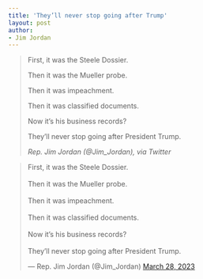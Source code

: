 ```yaml
---
title: 'They’ll never stop going after Trump'
layout: post
author:
- Jim Jordan
---
```


> First, it was the Steele Dossier.
>
> Then it was the Mueller probe.
>
> Then it was impeachment.
>
> Then it was classified documents.
>
> Now it’s his business records?
>
> They’ll never stop going after President Trump.
>
> <cite>Rep. Jim Jordan (@Jim\_Jordan), via Twitter</cite>


<blockquote class="twitter-tweet"><p lang="en" dir="ltr">First, it was the Steele Dossier. <br><br>Then it was the Mueller probe. <br><br>Then it was impeachment. <br><br>Then it was classified documents. <br><br>Now it’s his business records? <br><br>They’ll never stop going after President Trump.</p>&mdash; Rep. Jim Jordan (@Jim_Jordan) <a href="https://twitter.com/Jim_Jordan/status/1640820463420182530?ref_src=twsrc%5Etfw">March 28, 2023</a></blockquote> <script async src="https://platform.twitter.com/widgets.js" charset="utf-8"></script>
